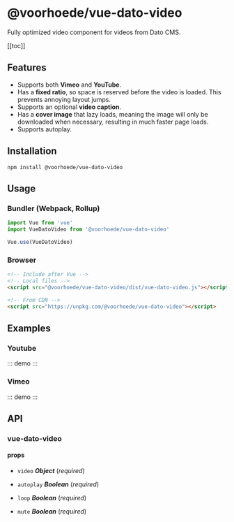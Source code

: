 # @voorhoede/vue-dato-video

Fully optimized video component for videos from Dato CMS.

[[toc]]

## Features

- Supports both **Vimeo** and **YouTube**.
- Has a **fixed ratio**, so space is reserved before the video is loaded. This prevents annoying layout jumps.
- Supports an optional **video caption**.
- Has a **cover image** that lazy loads, meaning the image will only be downloaded when necessary, resulting in much faster page loads.
- Supports autoplay.

## Installation

```
npm install @voorhoede/vue-dato-video
```

## Usage

### Bundler (Webpack, Rollup)

```js
import Vue from 'vue'
import VueDatoVideo from '@voorhoede/vue-dato-video'

Vue.use(VueDatoVideo)
```

### Browser

```html
<!-- Include after Vue -->
<!-- Local files -->
<script src="@voorhoede/vue-dato-video/dist/vue-dato-video.js"></script>

<!-- From CDN -->
<script src="https://unpkg.com/@voorhoede/vue-dato-video"></script>
```

## Examples

### Youtube

<ClientOnly>
::: demo
<vue-dato-video
  :loop="false"
  :autoplay="false"
  :mute="false"
  :video="{
    url: 'https://www.youtube.com/watch?v=AoIq7P6DJKU',
    title: 'A Love Letter to Winter',
    width: 480,
    height: 270,
    provider: 'youtube',
    providerUid: 'AoIq7P6DJKU',
    thumbnailUrl: 'https://i.ytimg.com/vi/AoIq7P6DJKU/hqdefault.jpg'
  }"
></vue-dato-video>
:::
</ClientOnly>

### Vimeo

<ClientOnly>
::: demo
<vue-dato-video
  :loop="false"
  :autoplay="false"
  :mute="false"
  :video="{
    url: 'https://vimeo.com/259411563',
    title: 'A Love Letter to Winter',
    height: 540,
    width: 960,
    provider: 'vimeo',
    providerUid: '259411563',
    thumbnailUrl: 'https://i.vimeocdn.com/video/687867313.jpg?mw=960&mh=540'
  }"
></vue-dato-video>
:::
</ClientOnly>

<!-- The API section is auto generated, don't touch please -->

## API

### vue-dato-video 

#### props 

- `video` ***Object*** (*required*) 

- `autoplay` ***Boolean*** (*required*) 

- `loop` ***Boolean*** (*required*) 

- `mute` ***Boolean*** (*required*) 
